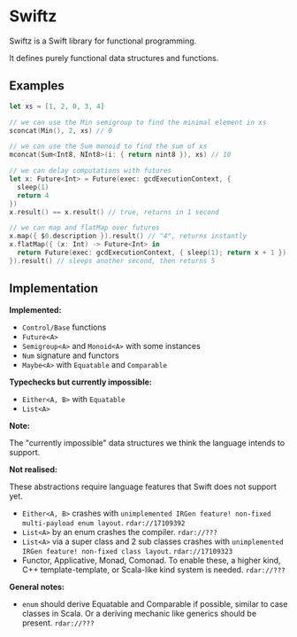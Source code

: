 Swiftz
======

Swiftz is a Swift library for functional programming.

It defines purely functional data structures and functions.

Examples
--------

```swift
let xs = [1, 2, 0, 3, 4]

// we can use the Min semigroup to find the minimal element in xs
sconcat(Min(), 2, xs) // 0

// we can use the Sum monoid to find the sum of xs
mconcat(Sum<Int8, NInt8>(i: { return nint8 }), xs) // 10

// we can delay computations with futures
let x: Future<Int> = Future(exec: gcdExecutionContext, {
  sleep(1)
  return 4
})
x.result() == x.result() // true, returns in 1 second

// we can map and flatMap over futures
x.map({ $0.description }).result() // "4", returns instantly
x.flatMap({ (x: Int) -> Future<Int> in
  return Future(exec: gcdExecutionContext, { sleep(1); return x + 1 })
}).result() // sleeps another second, then returns 5
```

Implementation
--------------

**Implemented:**

- `Control/Base` functions
- `Future<A>`
- `Semigroup<A>` and `Monoid<A>` with some instances
- `Num` signature and functors
- `Maybe<A>` with `Equatable` and `Comparable`

**Typechecks but currently impossible:**

- `Either<A, B>` with `Equatable`
- `List<A>`

**Note:**

The "currently impossible" data structures we think the language intends to support.

**Not realised:**

These abstractions require language features that Swift does not support yet.

- `Either<A, B>` crashes with `unimplemented IRGen feature! non-fixed multi-payload enum layout`. `rdar://17109392`
- `List<A>` by an enum crashes the compiler. `rdar://???`
- `List<A>` via a super class and 2 sub classes crashes with `unimplemented IRGen feature! non-fixed class layout`. `rdar://17109323`
- Functor, Applicative, Monad, Comonad. To enable these, a higher kind,
  C++ template-template, or Scala-like kind system is needed. `rdar://???`

**General notes:**

- `enum` should derive Equatable and Comparable if possible, similar to case classes in Scala. Or a deriving mechanic
  like generics should be present. `rdar://???`
